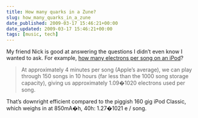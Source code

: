 ```yaml
---
title: How many quarks in a Zune?
slug: how_many_quarks_in_a_zune
date_published: 2009-03-17 15:46:21+00:00
date_updated: 2009-03-17 15:46:21+00:00
tags: [music, tech]
---
```

My friend Nick is good at answering the questions I didn’t even know I wanted to ask. For example, [how many electrons per song on an iPod](http://www.raquo.net/fine-structure/2009/03/electrons-per-song-on-an-ipod/)?

> At approximately 4 minutes per song (Apple’s average), we can play through 150 songs in 10 hours (far less than the 1000 song storage capacity), giving us approximately 1.09�1020 electrons used per song.

That’s downright efficient compared to the piggish 160 gig iPod Classic, which weighs in at 850mA�h, 40h: 1.27�1021 e / song.
